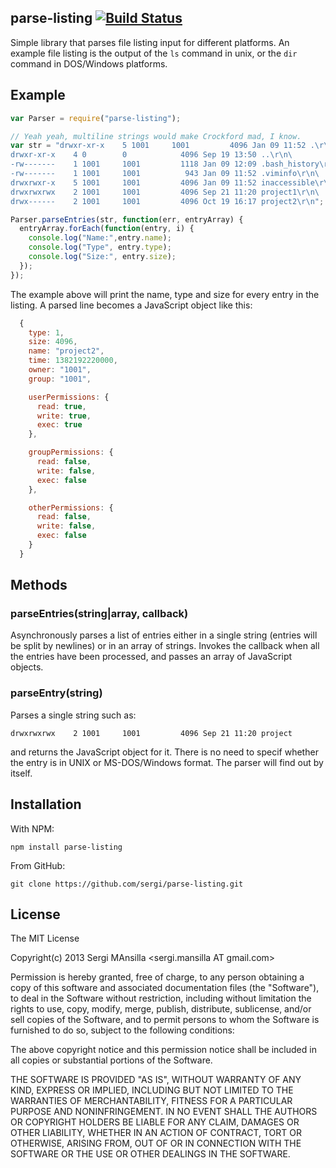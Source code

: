 ## parse-listing [![Build Status](https://secure.travis-ci.org/sergi/parse-listing.png)](http://travis-ci.org/sergi/parse-listing)

Simple library that parses file listing input for different platforms. An
example file listing is the output of the `ls` command in unix, or the `dir`
command in DOS/Windows platforms.

## Example

```javascript
var Parser = require("parse-listing");

// Yeah yeah, multiline strings would make Crockford mad, I know.
var str = "drwxr-xr-x    5 1001     1001         4096 Jan 09 11:52 .\r\n\
drwxr-xr-x    4 0        0            4096 Sep 19 13:50 ..\r\n\
-rw-------    1 1001     1001         1118 Jan 09 12:09 .bash_history\r\n\
-rw-------    1 1001     1001          943 Jan 09 11:52 .viminfo\r\n\
drwxrwxr-x    5 1001     1001         4096 Jan 09 11:52 inaccessible\r\n\
drwxrwxrwx    2 1001     1001         4096 Sep 21 11:20 project1\r\n\
drwx------    2 1001     1001         4096 Oct 19 16:17 project2\r\n";

Parser.parseEntries(str, function(err, entryArray) {
  entryArray.forEach(function(entry, i) {
    console.log("Name:",entry.name);
    console.log("Type", entry.type);
    console.log("Size:", entry.size);
  });
});
```

The example above will print the name, type and size for every entry in the
listing. A parsed line becomes a JavaScript object like this:

```javascript
  {
    type: 1,
    size: 4096,
    name: "project2",
    time: 1382192220000,
    owner: "1001",
    group: "1001",

    userPermissions: {
      read: true,
      write: true,
      exec: true
    },

    groupPermissions: {
      read: false,
      write: false,
      exec: false
    },

    otherPermissions: {
      read: false,
      write: false,
      exec: false
    }
  }
```

## Methods

### parseEntries(string|array, callback)

Asynchronously parses a list of entries either in a single string (entries will
be split by newlines) or in an array of strings. Invokes the callback when all
the entries have been processed, and passes an array of JavaScript objects.

### parseEntry(string)

Parses a single string such as:

`drwxrwxrwx    2 1001     1001         4096 Sep 21 11:20 project`

and returns the JavaScript object for it. There is no need to specif whether the
entry is in UNIX or MS-DOS/Windows format. The parser will find out by itself.

## Installation

With NPM:

    npm install parse-listing

From GitHub:

    git clone https://github.com/sergi/parse-listing.git

## License

The MIT License

Copyright(c) 2013 Sergi MAnsilla <sergi.mansilla AT gmail.com>

Permission is hereby granted, free of charge, to any person obtaining a copy
of this software and associated documentation files (the "Software"), to deal
in the Software without restriction, including without limitation the rights
to use, copy, modify, merge, publish, distribute, sublicense, and/or sell
copies of the Software, and to permit persons to whom the Software is
furnished to do so, subject to the following conditions:

The above copyright notice and this permission notice shall be included in
all copies or substantial portions of the Software.

THE SOFTWARE IS PROVIDED "AS IS", WITHOUT WARRANTY OF ANY KIND, EXPRESS OR
IMPLIED, INCLUDING BUT NOT LIMITED TO THE WARRANTIES OF MERCHANTABILITY,
FITNESS FOR A PARTICULAR PURPOSE AND NONINFRINGEMENT. IN NO EVENT SHALL THE
AUTHORS OR COPYRIGHT HOLDERS BE LIABLE FOR ANY CLAIM, DAMAGES OR OTHER
LIABILITY, WHETHER IN AN ACTION OF CONTRACT, TORT OR OTHERWISE, ARISING FROM,
OUT OF OR IN CONNECTION WITH THE SOFTWARE OR THE USE OR OTHER DEALINGS IN
THE SOFTWARE.





